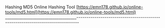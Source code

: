 Hashing 
MD5 Online Hashing Tool
[https://emn178.github.io/online-tools/md5.html](https://emn178.github.io/online-tools/md5.html)
____________________________________-------------------------------------------------------------------------------

